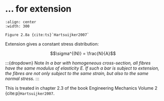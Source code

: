 ```{index} Stresses extension
```
# ... for extension

```{figure} ./extension_data/image.png
:align: center
:width: 300

Figure 2.8a {cite:ts}`Hartsuijker2007`
```

Extension gives a constant stress distribution:

$$\sigma^{(N)} = \frac{N}{A}$$

:::{dropdown} Note
*In a bar with homogeneous cross-section, all fibres have the same modulus
of elasticity E. If such a bar is subject to extension, the fibres are not only
subject to the same strain, but also to the same normal stress.*
:::


This is treated in chapter 2.3 of the book Engineering Mechanics Volume 2 {cite:p}`Hartsuijker2007`.
